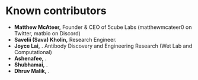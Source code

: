 # Known contributors

-   **Matthew McAteer,** Founder & CEO of 5cube Labs (matthewmcateer0 on Twitter, matbio on Discord)
-   **Savelii (Sava) Kholin,** Research Engineer.
-   **Joyce Lai,** . Antibody Discovery and Engineering Research (Wet Lab and Computational)
-   **Ashenafee,** .
-   **Shubhamai,** .
-   **Dhruv Malik,** .
